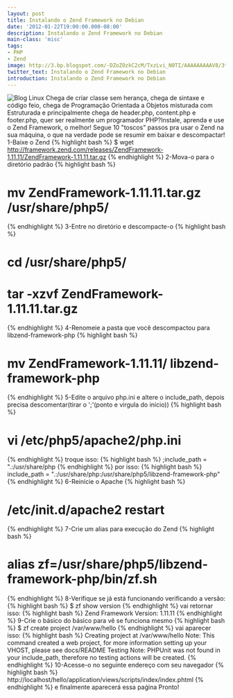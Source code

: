```yaml
---
layout: post
title: Instalando o Zend Framework no Debian
date: '2012-01-22T19:00:00.000-08:00'
description: Instalando o Zend Framework no Debian
main-class: 'misc'
tags:
- PHP
- Zend
image: http://3.bp.blogspot.com/-DZoZOzkC2cM/TxzLvi_N0TI/AAAAAAAAAV8/3tDgFJPuX88/s72-c/logo-zend-framework.jpg
twitter_text: Instalando o Zend Framework no Debian
introduction: Instalando o Zend Framework no Debian
---
```

![Blog Linux](http://3.bp.blogspot.com/-DZoZOzkC2cM/TxzLvi_N0TI/AAAAAAAAAV8/3tDgFJPuX88/s1600/logo-zend-framework.jpg "Blog Linux")
Chega de criar classe sem herança, chega de sintaxe e código feio, chega de Programação Orientada a Objetos misturada com Estruturada e principalmente chega de header.php, content.php e footer.php, quer ser realmente um programador PHP?Instale, aprenda e use o Zend Framework, o melhor!
Segue 10 "toscos" passos pra usar o Zend na sua máquina, o que na verdade pode se resumir em baixar e descompactar!
1-Baixe o Zend
{% highlight bash %}
$ wget http://framework.zend.com/releases/ZendFramework-1.11.11/ZendFramework-1.11.11.tar.gz
{% endhighlight %}
2-Mova-o para o diretório padrão
{% highlight bash %}
# mv ZendFramework-1.11.11.tar.gz /usr/share/php5/
{% endhighlight %}
3-Entre no diretório e descompacte-o
{% highlight bash %}
# cd /usr/share/php5/
# tar -xzvf ZendFramework-1.11.11.tar.gz
{% endhighlight %}
4-Renomeie a pasta que você descompactou para libzend-framework-php
{% highlight bash %}
# mv ZendFramework-1.11.11/ libzend-framework-php
{% endhighlight %}
5-Edite o arquivo php.ini e altere o include_path, depois precisa descomentar(tirar o ';'(ponto e virgula do início))
{% highlight bash %}
# vi /etc/php5/apache2/php.ini
{% endhighlight %}
troque isso:
{% highlight bash %}
;include_path = ".:/usr/share/php
{% endhighlight %}
por isso:
{% highlight bash %}
include_path = ".:/usr/share/php:/usr/share/php5/libzend-framework-php"
{% endhighlight %}
6-Reinicie o Apache
{% highlight bash %}
# /etc/init.d/apache2 restart
{% endhighlight %}
7-Crie um alias para execução do Zend
{% highlight bash %}
# alias zf=/usr/share/php5/libzend-framework-php/bin/zf.sh
{% endhighlight %}
8-Verifique se já está funcionando verificando a versão:
{% highlight bash %}
$ zf show version
{% endhighlight %}
vai retornar isso:
{% highlight bash %}
Zend Framework Version: 1.11.11
{% endhighlight %}
9-Crie o básico do básico para vê se funciona mesmo
{% highlight bash %}
$ zf create project /var/www/hello
{% endhighlight %}
vai aparecer isso:
{% highlight bash %}
Creating project at /var/www/hello
Note: This command created a web project, for more information setting up your VHOST, please see docs/README
Testing Note: PHPUnit was not found in your include_path, therefore no testing actions will be created.
{% endhighlight %}
10-Acesse-o no seguinte endereço com seu navegador
{% highlight bash %}
http://localhost/hello/application/views/scripts/index/index.phtml
{% endhighlight %}
e finalmente aparecerá essa paǵina
Pronto!
